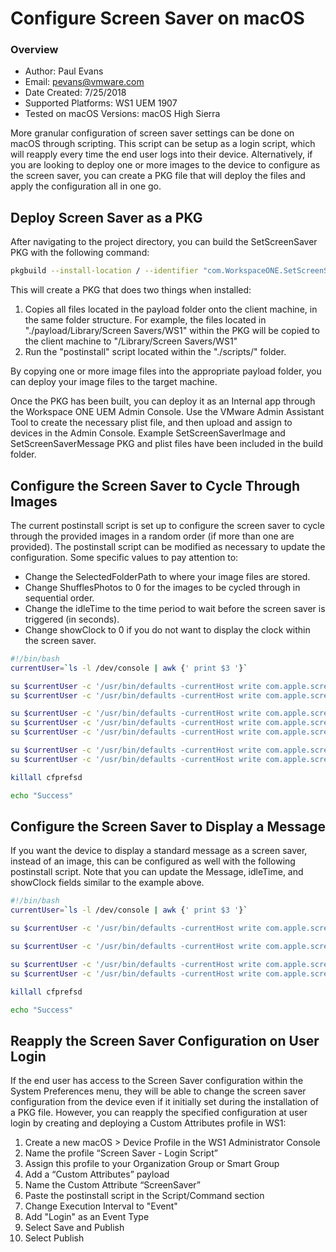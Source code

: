 # Configure Screen Saver on macOS

### Overview
* Author: Paul Evans
* Email: pevans@vmware.com
* Date Created: 7/25/2018
* Supported Platforms: WS1 UEM 1907
* Tested on macOS Versions: macOS High Sierra

<!-- Summary Start -->
More granular configuration of screen saver settings can be done on macOS through scripting.  This script can be setup as a login script, which will reapply every time the end user logs into their device.  Alternatively, if you are looking to deploy one or more images to the device to configure as the screen saver, you can create a PKG file that will deploy the files and apply the configuration all in one go.
<!-- Summary End -->
## Deploy Screen Saver as a PKG
After navigating to the project directory, you can build the SetScreenSaver PKG with the following command:

```bash
pkgbuild --install-location / --identifier "com.WorkspaceONE.SetScreenSaver" --version "1.0" --root ./payload/ --scripts ./scripts/ ./build/SetScreenSaver.pkg
```

This will create a PKG that does two things when installed:

1. Copies all files located in the payload folder onto the client machine, in the same folder structure.  For example, the files located in "./payload/Library/Screen Savers/WS1" within the PKG will be copied to the client machine to "/Library/Screen Savers/WS1"
2. Run the "postinstall" script located within the "./scripts/" folder.

By copying one or more image files into the appropriate payload folder, you can deploy your image files to the target machine.

Once the PKG has been built, you can deploy it as an Internal app through the Workspace ONE UEM Admin Console.  Use the VMware Admin Assistant Tool to create the necessary plist file, and then upload and assign to devices in the Admin Console.  Example SetScreenSaverImage and SetScreenSaverMessage PKG and plist files have been included in the build folder.

## Configure the Screen Saver to Cycle Through Images

The current postinstall script is set up to configure the screen saver to cycle through the provided images in a random order (if more than one are provided).  The postinstall script can be modified as necessary to update the configuration.  Some specific values to pay attention to:

* Change the SelectedFolderPath to where your image files are stored.
* Change ShufflesPhotos to 0 for the images to be cycled through in sequential order.
* Change the idleTime to the time period to wait before the screen saver is triggered (in seconds).
* Change showClock to 0 if you do not want to display the clock within the screen saver.

```bash
#!/bin/bash
currentUser=`ls -l /dev/console | awk {' print $3 '}`

su $currentUser -c '/usr/bin/defaults -currentHost write com.apple.screensaver moduleDict -dict moduleName "iLifeSlideshows" path "/System/Library/Frameworks/ScreenSaver.framework/Resources/iLifeSlideshows.saver" type 0'
su $currentUser -c '/usr/bin/defaults -currentHost write com.apple.screensaver.iLifeSlideShows styleKey Classic'

su $currentUser -c '/usr/bin/defaults -currentHost write com.apple.screensaverphotochooser SelectedFolderPath "/Library/Screen Savers/WS1"'
su $currentUser -c '/usr/bin/defaults -currentHost write com.apple.screensaverphotochooser LastViewedPhotoPath ""'
su $currentUser -c '/usr/bin/defaults -currentHost write com.apple.screensaverphotochooser ShufflesPhotos 1'

su $currentUser -c '/usr/bin/defaults -currentHost write com.apple.screensaver idleTime -int 300'
su $currentUser -c '/usr/bin/defaults -currentHost write com.apple.screensaver showClock 1'

killall cfprefsd

echo "Success"
```

## Configure the Screen Saver to Display a Message

If you want the device to display a standard message as a screen saver, instead of an image, this can be configured as well with the following postinstall script.  Note that you can update the Message, idleTime, and showClock fields similar to the example above.

```bash
#!/bin/bash
currentUser=`ls -l /dev/console | awk {' print $3 '}`

su $currentUser -c '/usr/bin/defaults -currentHost write com.apple.screensaver moduleDict -dict moduleName "Message" path "/System/Library/Frameworks/ScreenSaver.framework/Resources/Computer Name.saver" type 0'

su $currentUser -c '/usr/bin/defaults -currentHost write com.apple.screensaver.basic MESSAGE "This is my test message."'

su $currentUser -c '/usr/bin/defaults -currentHost write com.apple.screensaver idleTime -int 300'
su $currentUser -c '/usr/bin/defaults -currentHost write com.apple.screensaver showClock 1'

killall cfprefsd

echo "Success"
```

## Reapply the Screen Saver Configuration on User Login
If the end user has access to the Screen Saver configuration within the System Preferences menu, they will be able to change the screen saver configuration from the device even if it initially set during the installation of a PKG file.  However, you can reapply the specified configuration at user login by creating and deploying a Custom Attributes profile in WS1:

1. Create a new macOS > Device Profile in the WS1 Administrator Console
2. Name the profile “Screen Saver - Login Script”
3. Assign this profile to your Organization Group or Smart Group
4. Add a “Custom Attributes” payload
5. Name the Custom Attribute “ScreenSaver”
6. Paste the postinstall script in the Script/Command section
7. Change Execution Interval to "Event"
8. Add "Login" as an Event Type
9. Select Save and Publish
10. Select Publish